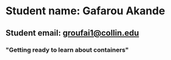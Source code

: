
# Student name: Gafarou Akande

## Student email: groufai1@collin.edu

### "Getting ready to learn about containers"
